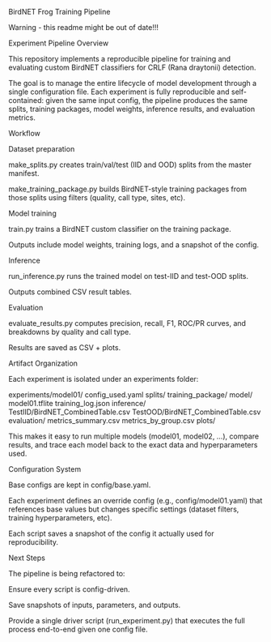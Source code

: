 BirdNET Frog Training Pipeline

Warning - this readme might be out of date!!!

Experiment Pipeline Overview

This repository implements a reproducible pipeline for training and evaluating custom BirdNET classifiers for CRLF (Rana draytonii) detection.

The goal is to manage the entire lifecycle of model development through a single configuration file. Each experiment is fully reproducible and self-contained: given the same input config, the pipeline produces the same splits, training packages, model weights, inference results, and evaluation metrics.

Workflow

Dataset preparation

make_splits.py creates train/val/test (IID and OOD) splits from the master manifest.

make_training_package.py builds BirdNET-style training packages from those splits using filters (quality, call type, sites, etc).

Model training

train.py trains a BirdNET custom classifier on the training package.

Outputs include model weights, training logs, and a snapshot of the config.

Inference

run_inference.py runs the trained model on test-IID and test-OOD splits.

Outputs combined CSV result tables.

Evaluation

evaluate_results.py computes precision, recall, F1, ROC/PR curves, and breakdowns by quality and call type.

Results are saved as CSV + plots.

Artifact Organization

Each experiment is isolated under an experiments folder:

experiments/model01/
config_used.yaml
splits/
training_package/
model/
model01.tflite
training_log.json
inference/
TestIID/BirdNET_CombinedTable.csv
TestOOD/BirdNET_CombinedTable.csv
evaluation/
metrics_summary.csv
metrics_by_group.csv
plots/

This makes it easy to run multiple models (model01, model02, …), compare results, and trace each model back to the exact data and hyperparameters used.

Configuration System

Base configs are kept in config/base.yaml.

Each experiment defines an override config (e.g., config/model01.yaml) that references base values but changes specific settings (dataset filters, training hyperparameters, etc).

Each script saves a snapshot of the config it actually used for reproducibility.

Next Steps

The pipeline is being refactored to:

Ensure every script is config-driven.

Save snapshots of inputs, parameters, and outputs.

Provide a single driver script (run_experiment.py) that executes the full process end-to-end given one config file.